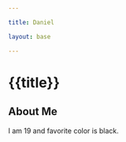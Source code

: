 ```yaml
---

title: Daniel

layout: base

---
```




# {{title}}



## About Me

I am 19 and favorite color is black.

